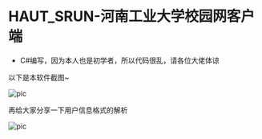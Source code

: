 # HAUT_SRUN-河南工业大学校园网客户端

- C#编写，因为本人也是初学者，所以代码很乱，请各位大佬体谅

以下是本软件截图~

![pic](http://cggcd.img48.wal8.com/img48/566543_20170220131520/148768609573.png)

再给大家分享一下用户信息格式的解析

![pic](http://cggcd.img48.wal8.com/img48/566543_20170220131520/148772724178.png)
